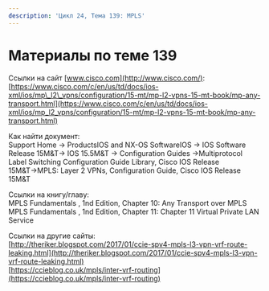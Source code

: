 ```yaml
---
description: 'Цикл 24, Тема 139: MPLS'
---
```


# Материалы по теме 139

Ссылки на сайт [www.cisco.com](http://www.cisco.com/):  
[https://www.cisco.com/c/en/us/td/docs/ios-xml/ios/mp\_l2\_vpns/configuration/15-mt/mp-l2-vpns-15-mt-book/mp-any-transport.html](https://www.cisco.com/c/en/us/td/docs/ios-xml/ios/mp_l2_vpns/configuration/15-mt/mp-l2-vpns-15-mt-book/mp-any-transport.html)

Как найти документ:  
Support Home → ProductsIOS and NX-OS SoftwareIOS → IOS Software Release 15M&T→ IOS 15.5M&T → Configuration Guides →Multiprotocol Label Switching Configuration Guide Library, Cisco IOS Release 15M&T→MPLS: Layer 2 VPNs, Configuration Guide, Cisco IOS Release 15M&T

Ссылки на книгу/главу:  
MPLS Fundamentals , 1nd Edition, Chapter 10: Any Transport over MPLS  
MPLS Fundamentals , 1nd Edition, Chapter 11: Chapter 11 Virtual Private LAN Service

Ссылки на другие сайты:  
[http://theriker.blogspot.com/2017/01/ccie-spv4-mpls-l3-vpn-vrf-route-leaking.html](http://theriker.blogspot.com/2017/01/ccie-spv4-mpls-l3-vpn-vrf-route-leaking.html)  
[https://ccieblog.co.uk/mpls/inter-vrf-routing](https://ccieblog.co.uk/mpls/inter-vrf-routing)

